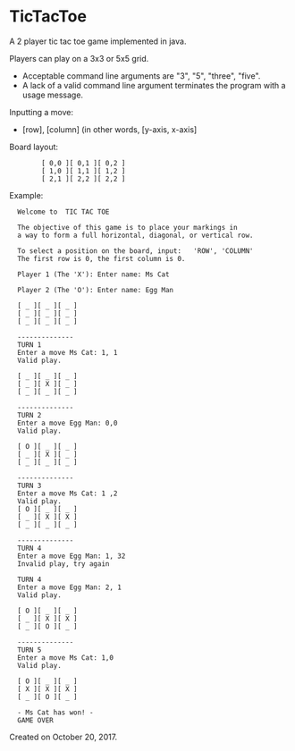 # TicTacToe
A 2 player tic tac toe game implemented in java.

Players can play on a 3x3 or 5x5 grid.
- Acceptable command line arguments are "3", "5", "three", "five".
- A lack of a valid command line argument terminates the program with a usage message.

Inputting a move:
- [row], [column]
(in other words, [y-axis, x-axis]

Board layout:

            [ 0,0 ][ 0,1 ][ 0,2 ]
            [ 1,0 ][ 1,1 ][ 1,2 ]
            [ 2,1 ][ 2,2 ][ 2,2 ]

Example:

      Welcome to  TIC TAC TOE 

      The objective of this game is to place your markings in  
      a way to form a full horizontal, diagonal, or vertical row.

      To select a position on the board, input:   'ROW', 'COLUMN' 
      The first row is 0, the first column is 0.

      Player 1 (The 'X'): Enter name: Ms Cat

      Player 2 (The 'O'): Enter name: Egg Man

      [ _ ][ _ ][ _ ]
      [ _ ][ _ ][ _ ]
      [ _ ][ _ ][ _ ]

      --------------
      TURN 1
      Enter a move Ms Cat: 1, 1
      Valid play.

      [ _ ][ _ ][ _ ]
      [ _ ][ X ][ _ ]
      [ _ ][ _ ][ _ ]

      --------------
      TURN 2
      Enter a move Egg Man: 0,0
      Valid play.

      [ O ][ _ ][ _ ]
      [ _ ][ X ][ _ ]
      [ _ ][ _ ][ _ ]

      --------------
      TURN 3
      Enter a move Ms Cat: 1 ,2
      Valid play.
      [ O ][ _ ][ _ ]
      [ _ ][ X ][ X ]
      [ _ ][ _ ][ _ ]

      --------------
      TURN 4
      Enter a move Egg Man: 1, 32
      Invalid play, try again

      TURN 4
      Enter a move Egg Man: 2, 1
      Valid play.

      [ O ][ _ ][ _ ]
      [ _ ][ X ][ X ]
      [ _ ][ O ][ _ ]

      --------------
      TURN 5
      Enter a move Ms Cat: 1,0
      Valid play.

      [ O ][ _ ][ _ ]
      [ X ][ X ][ X ]
      [ _ ][ O ][ _ ]

      - Ms Cat has won! -
      GAME OVER
   

Created on October 20, 2017.

